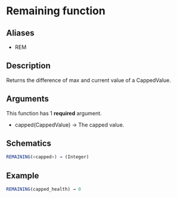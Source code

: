 # Remaining function

## Aliases

- REM

## Description

Returns the difference of max and current value of a CappedValue.

## Arguments

This function has 1 **required** argument.

- capped(CappedValue) → The capped value.

## Schematics

```js
REMAINING(<capped>) → (Integer)
```

## Example

```js
REMAINING(capped_health) → 0
```
